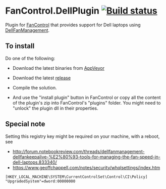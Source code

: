 # FanControl.DellPlugin [![Build status](https://ci.appveyor.com/api/projects/status/aqevcsrb976mavdo/branch/master?svg=true)](https://ci.appveyor.com/project/Rem0o/fancontrol-dellplugin/branch/master)

Plugin for [FanControl](https://github.com/Rem0o/FanControl.Releases) that provides support for Dell laptops using [DellFanManagement](https://github.com/AaronKelley/DellFanManagement).

## To install

Do one of the following:
* Download the latest binaries from [AppVeyor](https://ci.appveyor.com/project/Rem0o/fancontrol-dellplugin/branch/master/artifacts)
* Download the latest [release](https://github.com/Rem0o/FanControl.DellPlugin/releases)
* Compile the solution.

* And use the "install plugin" button in FanControl or copy all the content of the plugin's zip into FanControl's "plugins" folder.
You might need to "unlock" the plugin dll in their properties.

## Special note

Setting this registry key might be required on your machine, with a reboot, see <br>
* [http://forum.notebookreview.com/threads/dellfanmanagement-dellfankeepalive-%E2%80%93-tools-for-managing-the-fan-speed-in-dell-laptops.833340/ ](https://web.archive.org/web/20211121044820/http://forum.notebookreview.com/threads/dellfanmanagement-dellfankeepalive-%E2%80%93-tools-for-managing-the-fan-speed-in-dell-laptops.833340/)
* https://www.geoffchappell.com/notes/security/whqlsettings/index.htm

```
[HKEY_LOCAL_MACHINE\SYSTEM\CurrentControlSet\Control\CI\Policy]
"UpgradedSystem"=dword:00000000
```

